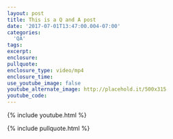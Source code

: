 ```yaml
---
layout: post
title: This is a Q and A post
date: '2017-07-01T13:47:00.004-07:00'
categories:
  'QA'
tags:
excerpt:
enclosure:
pullquote:
enclosure_type: video/mp4
enclosure_time:
use_youtube_image: false
youtube_alternate_image: http://placehold.it/500x315
youtube_code:
---
```

{% include youtube.html %}

{% include pullquote.html %}
